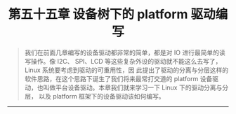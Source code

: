 # <center> 第五十五章 设备树下的 platform 驱动编写
>我们在前面几章编写的设备驱动都非常的简单，都是对 IO 进行最简单的读写操作。像 I2C、
SPI、LCD 等这些复杂外设的驱动就不能这么去写了，Linux 系统要考虑到驱动的可重用性，因
此提出了驱动的分离与分层这样的软件思路，在这个思路下诞生了我们将来最常打交道的
platform 设备驱动，也叫做平台设备驱动。本章我们就来学习一下 Linux 下的驱动分离与分层，
以及 platform 框架下的设备驱动该如何编写。
---





